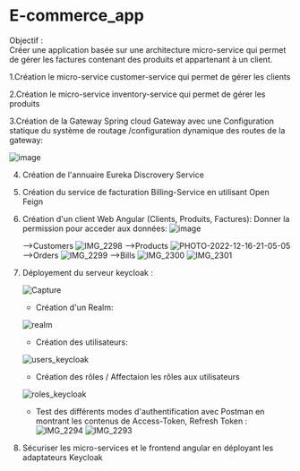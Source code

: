 # E-commerce_app
Objectif :  
Créer une application basée sur une architecture micro-service qui permet de gérer les factures contenant des produits et appartenant à un client.


1.Création le micro-service customer-service qui permet de gérer les clients

2.Création le micro-service inventory-service qui permet de gérer les produits

3.Création de la Gateway Spring cloud Gateway avec une Configuration statique du système de routage
/configuration dynamique des routes de la gateway:

![image](https://user-images.githubusercontent.com/100994320/208200059-b0a01b7b-f257-4b3f-a917-2dcc7ec27aec.png)

4. Création de l'annuaire Eureka Discrovery Service
 

6. Création du service de facturation Billing-Service en utilisant Open Feign

7. Création d'un client Web Angular (Clients, Produits, Factures):
   Donner la permission pour acceder aux données:
   ![image](https://user-images.githubusercontent.com/100994320/208201246-20f4df65-7b41-4fd3-acda-acc550c73011.png)


   -->Customers
   ![IMG_2298](https://user-images.githubusercontent.com/100994320/208179410-92b38107-9d3e-48e7-bf06-9d9415a9dee9.jpg)
   -->Products
   ![PHOTO-2022-12-16-21-05-05](https://user-images.githubusercontent.com/100994320/208180376-cb30bf26-7567-4ea0-8a17-0cfe893f13d3.jpg)
   -->Orders
   ![IMG_2299](https://user-images.githubusercontent.com/100994320/208179436-5656c2f9-2db1-4254-b942-d4821b587f4c.jpg)
   -->Bills
   ![IMG_2300](https://user-images.githubusercontent.com/100994320/208179455-a40cc96f-5f86-4ae5-99ff-10e30bd83e70.jpg)
   ![IMG_2301](https://user-images.githubusercontent.com/100994320/208179467-c7ebf414-7b58-4c85-8b47-3481cdd4fd91.jpg)

8. Déployement du serveur keycloak :

     ![Capture](https://user-images.githubusercontent.com/100994320/208163517-6cf26b3c-7cfc-464f-aec4-eac3fabdb399.JPG)

     - Création d'un Realm:
     
     ![realm](https://user-images.githubusercontent.com/100994320/208172014-19381b7f-1afd-4265-9a31-6868bff5c695.JPG)

     - Création des utilisateurs:
     
     ![users_keycloak](https://user-images.githubusercontent.com/100994320/208172126-644552f7-61ce-4f62-986a-180aa88983af.JPG)

     - Création des rôles / Affectaion les rôles aux utilisateurs

     ![roles_keycloak](https://user-images.githubusercontent.com/100994320/208172155-13c21044-7535-445d-bfce-c9382d162fa9.JPG)

     
     - Test des différents modes d'authentification avec Postman en montrant les contenus de Access-Token, Refresh Token :
     ![IMG_2294](https://user-images.githubusercontent.com/100994320/208172276-100b0c9c-f732-4bbf-9ad4-a7775f39f8ed.jpg)
     ![IMG_2293](https://user-images.githubusercontent.com/100994320/208172299-d3223e70-8c52-4505-a97a-e376f47dfc5a.jpg)

     
9. Sécuriser les micro-services et le frontend angular en déployant les adaptateurs Keycloak


